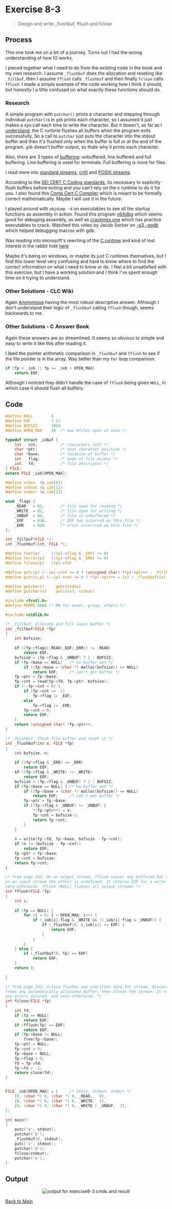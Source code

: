 # Exercise 8-3

> Design and write _flushbuf, fflush and fclose

## Process
This one took me on a bit of a journey. Turns out I had the wrong understanding of how IO works.

I pieced together what I need to do from the existing code in the book and my own research. 
I assume `_flushbuf` does the allocation and reseting like `_fillbuf`, then I assume `fflush` calls `_flushbuf` and then finally `fclose` calls `fflush`. 
I made a simple example of the code working how I think it should, but honestly I a little confused on what exactly these functions should do.

### Research

A simple program with `putchar()` prints a character and stepping through individual `putchar()`s in `gdb` prints each character, so I assumed it just makes a sys call each time to write the character.
But it doesn't, as far as I [understand](https://www.gnu.org/software/libc/manual/html_node/Flushing-Buffers.html), the C runtime flushes all buffers when the program exits successfully. So a call to `putchar` just puts the character into the stdout buffer and then it's flushed
only when the buffer is full or at the end of the program. `gdb` doesn't buffer output, so thats why it prints each character.

Also, there are 3 types of [buffering](https://www.gnu.org/software/libc/manual/html_node/Buffering-Concepts.html): unbuffered, line buffered and full buffering. 
Line buffering is used for terminals. Full buffering is more for files.

I read more into [standard streams](https://pubs.opengroup.org/onlinepubs/9699919799/functions/V2_chap02.html#tag_15_05),
[crt0](https://en.wikipedia.org/wiki/Crt0) and [POSIX streams](https://pubs.opengroup.org/onlinepubs/9699919799/functions/V2_chap02.html#tag_15_05).

According to the [SEI CERT C Coding standards](https://wiki.sei.cmu.edu/confluence/display/c/FIO23-C.+Do+not+exit+with+unflushed+data+in+stdout+or+stderr), its necessary to explicitly flush buffers before
exiting and you can't rely on the c runtime to do it for you.
I also found this [Comp Cert C Compiler](https://en.wikipedia.org/wiki/CompCert) which is meant to be formally correct mathematically. Maybe I will use it in the future.

I played around with `objdump -d` on executables to see all the startup functions as assembly in action.
Found this program [x64dbg](https://x64dbg.com/) which seems good for debuging assembly, as well as [crackmes.one](https://crackmes.one/) which has practice executables to crack.
Watched this video by Jacob Sorber on [-g3 -ggdb](https://www.youtube.com/watch?v=dh1mil1ehvE) which helped debugging macros with gdb.

Was reading into microsoft's rewriting of the [C runtime](https://devblogs.microsoft.com/cppblog/the-great-c-runtime-crt-refactoring/) and
kind of lost interest in the rabbit hole [here](https://learn.microsoft.com/en-us/previous-versions/6wdz5232(v=vs.140))

Maybe it's being on windows, or maybe its just C runtimes themselves, but I find this lower level very confusing and hard to know where to find the correct information on what I need to know or do.
I feel a bit unsatisfied with this exercise, but I have a working solution and I think I've spent enough time on it trying to understand.

### Other Solutions - CLC Wiki
Again [Anonymous](https://clc-wiki.net/wiki/K%26R2_solutions:Chapter_8:Exercise_3) having the most robust descriptive answer. Although I don't understand their logic of `_flushbuf` calling `fflush` though, seems backwards to me.

### Other Solutions - C Answer Book
Again these answers are so streamlined. It seems so obvious to simple and easy to write it like this after reading it.

I liked the pointer arithmetic comparison in `_flushbuf` and `fflush` to see if the file pointer is in the array. Way better than my `for` loop comparison.
```c
if (fp < _iob || fp >= _iob + OPEN_MAX)
    return EOF;
```
Although I noticed they didn't handle the case of `fflush` being given `NULL`, in which case it should flush all buffers.

## Code
```c
#define NULL        0
#define EOF         (-1)
#define BUFSIZ      1024
#define OPEN_MAX    20  /* max #files open at once */

typedef struct _iobuf {
    int   cnt;          /* characters left */
    char *ptr;          /* next character position */
    char *base;         /* location of buffer */
    int   flag;         /* mode of file access */
    int   fd;           /* file descriptor */
} FILE;
extern FILE _iob[OPEN_MAX];

#define stdin  (&_iob[0])
#define stdout (&_iob[1])
#define stderr (&_iob[2])

enum _flags {
    _READ   = 01,       /* file open for reading */
    _WRITE  = 02,       /* file open for writing */
    _UNBUF  = 04,       /* file is unbuffered */
    _EOF    = 010,      /* EOF has occurred on this file */
    _ERR    = 020       /* error occurrred on this file */
};

int _fillbuf(FILE *);
int _flushbuf(int, FILE *);

#define feof(p)     (((p)->flag & _EOF) != 0)
#define ferror(p)   (((p)->flag & _ERR) != 0)
#define fileno(p)   ((p)->fd)

#define getc(p) (--(p)->cnt >= 0 ? (unsigned char) *(p)->ptr++ : _fillbuf(p))
#define putc(x,p) (--(p)->cnt >= 0 ? *(p)->ptr++ = (x) : _flushbuf((x),p))
                
#define getchar()     getc(stdin)
#define putchar(x)    putc((x), stdout)

#include <fcntl.h>
#define PERMS 0666 /* RW for owner, group, others */

#include <stdlib.h>

/* _fillbuf: allocate and fill input buffer */
int _fillbuf(FILE *fp)
{
    int bufsize;
    
    if ((fp->flag&(_READ|_EOF|_ERR)) != _READ)
        return EOF;
    bufsize = (fp->flag & _UNBUF) ? 1 : BUFSIZ;
    if (fp->base == NULL)   /* no buffer yet */
        if ((fp->base = (char *) malloc(bufsize)) == NULL)
            return EOF;     /* can't get buffer */
    fp->ptr = fp->base;
    fp->cnt = read(fp->fd, fp->ptr, bufsize);
    if (--fp->cnt < 0) {
        if (fp->cnt == -1)
            fp->flag |= _EOF;
        else
            fp->flag |= _ERR;
        fp->cnt = 0;
        return EOF;
    }
    return (unsigned char) *fp->ptr++;
}

/* _flushbuf: flush file buffer and reset it */
int _flushbuf(int x, FILE *fp)
{
    int bufsize, n;
    
    if ((fp->flag & _ERR) == _ERR)
        return EOF;
    if ((fp->flag & _WRITE) != _WRITE)
        return EOF;
    bufsize = (fp->flag & _UNBUF) ? 1 : BUFSIZ;
    if (fp->base == NULL) { /* no buffer yet */
        if ((fp->base = (char *) malloc(bufsize)) == NULL)
            return EOF;     /* can't get buffer */
        fp->ptr = fp->base;
        if ((fp->flag & _UNBUF) != _UNBUF) {
            *(fp->ptr++) = x;
            fp->cnt = bufsize-1;
            return fp->cnt;
        }
    }
    
    n = write(fp->fd, fp->base, bufsize - fp->cnt);
    if (n != (bufsize - fp->cnt))
        return EOF;
    fp->ptr = fp->base;
    fp->cnt = bufsize;    
    return fp->cnt;
}

/* from page 242: On an output stream, fflush causes any buffered but unwritten data to be written;
on an input stream the effect is undefined. It returns EOF for a write error, and
zero otherwise. fflush (NULL) flushes all output streams */
int fflush(FILE *fp)
{
    int i;
    
    if (fp == NULL) {
        for (i = 0; i < OPEN_MAX; i++) {
            if (_iob[i].flag & _WRITE && !(_iob[i].flag & _UNBUF)) {
                if (_flushbuf(0, &_iob[i]) == EOF) {
                    return EOF;
                }
            }
        }
    } else {
        if (_flushbuf(0, fp) == EOF)
            return EOF;
    }
    return 0;
    
}

/* from page 242: fclose flushes any unwritten data for stream, discards any unread buffered input,
frees any automatically allocated buffer, then closes the stream. It returns EOF if
any errors occured, and zero otherwise. */
int fclose(FILE *fp)
{
    int fd;
    if (fp == NULL)
        return EOF;
    if (fflush(fp) == EOF)
        return EOF;
    if (fp->base != NULL)
        free(fp->base);
    fp->ptr = NULL;
    fp->cnt = 0;
    fp->base = NULL;
    fp->flag = 0;
    fd = fp->fd;
    fp->fd = -1;
    return close(fd);
}


FILE _iob[OPEN_MAX] = {     /* stdin, stdout, stderr */
    {0, (char *) 0, (char *) 0, _READ,   0},
    {0, (char *) 0, (char *) 0, _WRITE,  1},
    {0, (char *) 0, (char *) 0, _WRITE | _UNBUF,  2},
};

int main()
{
    putc('a', stdout);
    putchar('b');
    _flushbuf(0, stdout);
    putc('c', stdout);
    putchar('d');
    fclose(stdout);
    putchar('e');
}
```

## Output
<p align="center">
  <image src="../assets/exercise8-3_cmds_and_result.jpg" alt="output for exercise8-3 cmds and result" />
</p>

[Back to Main](../readme.md)
